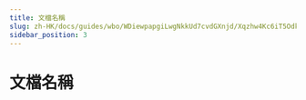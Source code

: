 ```yaml
---
title: 文檔名稱
slug: zh-HK/docs/guides/wbo/WDiewpapgiLwgNkkUd7cvdGXnjd/Xqzhw4Kc6iT5OdkSEqkchT9AnBf
sidebar_position: 3
---
```



# 文檔名稱


